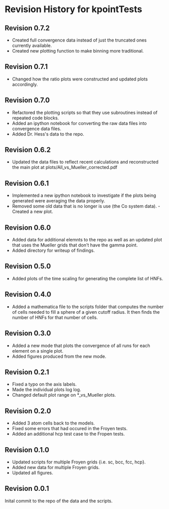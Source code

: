 # Revision History for kpointTests

## Revision 0.7.2
- Created full convergence data instead of just the truncated ones
  currently available.
- Created new plotting function to make binning more traditional.

## Revision 0.7.1
- Changed how the ratio plots were constructed and updated plots
  accordingly.

## Revision 0.7.0
- Refactored the plotting scripts so that they use subroutines instead
  of repeated code blocks.
- Added an ipython notebook for converting the raw data files into
  convergence data files.
- Added Dr. Hess's data to the repo.

## Revision 0.6.2
- Updated the data files to reflect recent calculations and
  reconstructed the main plot at plots/All_vs_Mueller_corrected.pdf

## Revision 0.6.1
- Implemented a new ipython notebook to investigate if the plots being
  generated were averaging the data properly.
- Removed some old data that is no longer is use (the Co system data).
-Created a new plot.

## Revision 0.6.0
- Added data for additional elemnts to the repo as well as an updated
  plot that uses the Mueller grids that don't have the gamma point.
- Added directory for writeup of findings.

## Revision 0.5.0
- Added plots of the time scaling for generating the complete list of HNFs.

## Revision 0.4.0
- Added a mathematica file to the scripts folder that computes the
  number of cells needed to fill a sphere of a given cutoff radius. It
  then finds the number of HNFs for that number of cells.

## Revision 0.3.0

- Added a new mode that plots the convergence of all runs for each element on a single plot.
- Added figures produced from the new mode.

## Revision 0.2.1

- Fixed a typo on the axis labels.
- Made the individual plots log log.
- Changed default plot range on *_vs_Mueller plots.

## Revision 0.2.0

- Added 3 atom cells back to the models.
- Fixed some errors that had occured in the Froyen tests.
- Added an additional hcp test case to the Fropen tests.

## Revision 0.1.0

- Updated scripts for multiple Froyen grids {i.e. sc, bcc, fcc, hcp}.
- Added new data for multiple Froyen grids.
- Updated all figures.

## Revision 0.0.1

Inital commit to the repo of the data and the scripts.